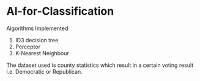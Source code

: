 # AI-for-Classification

Algorithms Implemented
1) ID3 decision tree
2) Perceptor
3) K-Nearest Neighbour

The dataset used is county statistics which result in a certain voting result i.e. Democratic or Republican.
